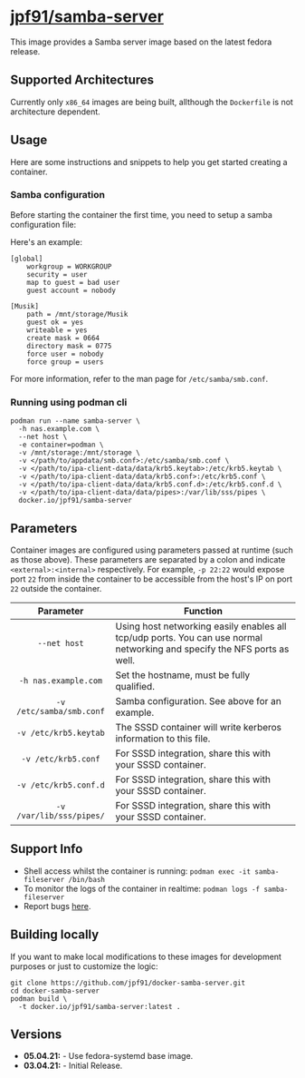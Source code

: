 # [jpf91/samba-server](https://github.com/jpf91/docker-samba-server)

This image provides a Samba server image based on the latest fedora release.

## Supported Architectures

Currently only `x86_64` images are being built, allthough the `Dockerfile` is not architecture dependent.

## Usage

Here are some instructions and snippets to help you get started creating a container.

### Samba configuration

Before starting the container the first time, you need to setup a samba configuration file:

Here's an example:
```
[global]
    workgroup = WORKGROUP
    security = user
    map to guest = bad user
    guest account = nobody

[Musik]
    path = /mnt/storage/Musik
    guest ok = yes
    writeable = yes
    create mask = 0664
    directory mask = 0775
    force user = nobody
    force group = users
```

For more information, refer to the man page for `/etc/samba/smb.conf`.


### Running using podman cli

```
podman run --name samba-server \
  -h nas.example.com \
  --net host \
  -e container=podman \
  -v /mnt/storage:/mnt/storage \
  -v </path/to/appdata/smb.conf>:/etc/samba/smb.conf \
  -v </path/to/ipa-client-data/data/krb5.keytab>:/etc/krb5.keytab \
  -v </path/to/ipa-client-data/data/krb5.conf>:/etc/krb5.conf \
  -v </path/to/ipa-client-data/data/krb5.conf.d>:/etc/krb5.conf.d \
  -v </path/to/ipa-client-data/data/pipes>:/var/lib/sss/pipes \
  docker.io/jpf91/samba-server
```

## Parameters

Container images are configured using parameters passed at runtime (such as those above). These parameters are separated by a colon and indicate `<external>:<internal>` respectively. For example, `-p 22:22` would expose port `22` from inside the container to be accessible from the host's IP on port `22` outside the container.

| Parameter | Function |
| :----: | --- |
| `--net host` | Using host networking easily enables all tcp/udp ports. You can use normal networking and specify the NFS ports as well. |
| `-h nas.example.com` | Set the hostname, must be fully qualified. |
| `-v /etc/samba/smb.conf` | Samba configuration. See above for an example. |
| `-v /etc/krb5.keytab` | The SSSD container will write kerberos information to this file. |
| `-v /etc/krb5.conf` | For SSSD integration, share this with your SSSD container. |
| `-v /etc/krb5.conf.d` | For SSSD integration, share this with your SSSD container. |
| `-v /var/lib/sss/pipes/` | For SSSD integration, share this with your SSSD container. |

## Support Info

* Shell access whilst the container is running: `podman exec -it samba-fileserver /bin/bash`
* To monitor the logs of the container in realtime: `podman logs -f samba-fileserver`
* Report bugs [here](https://github.com/jpf91/docker-samba-server).

## Building locally

If you want to make local modifications to these images for development purposes or just to customize the logic:
```
git clone https://github.com/jpf91/docker-samba-server.git
cd docker-samba-server
podman build \
  -t docker.io/jpf91/samba-server:latest .
```

## Versions

* **05.04.21:** - Use fedora-systemd base image.
* **03.04.21:** - Initial Release.
